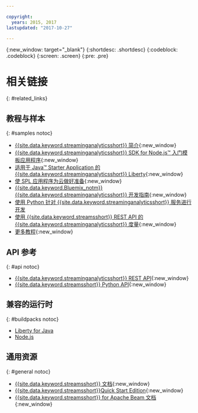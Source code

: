```yaml
---

copyright:
  years: 2015, 2017
lastupdated: "2017-10-27"

---
```


<!-- Attribute definitions -->
{:new_window: target="_blank"}
{:shortdesc: .shortdesc}
{:codeblock: .codeblock}
{:screen: .screen}
{:pre: .pre}

# 相关链接
{: #related_links}

## 教程与样本
{: #samples notoc}
* [{{site.data.keyword.streaminganalyticsshort}} 简介](https://developer.ibm.com/streamsdev/docs/streaming-analytics-now-available-bluemix){:new_window}
* [{{site.data.keyword.streaminganalyticsshort}} SDK for Node.js™ 入门模板应用程序](https://www.ibm.com/developerworks/library/ba-bluemix-detect-complex-events-from-data-stream-trs/index.html){:new_window}
* [适用于 Java™ Starter Application 的 {{site.data.keyword.streaminganalyticsshort}} Liberty](https://developer.ibm.com/streamsdev/docs/bluemix-streaming-analytics-starter-application/){:new_window}
* [使 SPL 应用程序为云做好准备](https://developer.ibm.com/streamsdev/docs/getting-spl-application-ready-cloud){:new_window}
* [{{site.data.keyword.Bluemix_notm}} {{site.data.keyword.streaminganalyticsshort}} 开发指南](https://developer.ibm.com/streamsdev/docs/bluemix-streaming-analytics-development-guide/){:new_window}
* [使用 Python 针对 {{site.data.keyword.streaminganalyticsshort}} 服务进行开发](http://ibmstreams.github.io/streamsx.documentation/docs/python/1.6/python-appapi-devguide-2a/index.html)
* [使用 {{site.data.keyword.streamsshort}} REST API 的 {{site.data.keyword.streaminganalyticsshort}} 度量](https://developer.ibm.com/bluemix/2016/07/25/streaming-analytics-metrics-using-rest-api/){:new_window}
* [更多教程](/docs/services/StreamingAnalytics/r_integrating_cloudant_rest.html){:new_window}


## API 参考
{: #api notoc}
* [{{site.data.keyword.streaminganalyticsshort}} REST API](https://console.ng.bluemix.net/apidocs/220){:new_window}
* [{{site.data.keyword.streamsshort}} Python API](http://ibmstreams.github.io/streamsx.documentation/docs/python/1.6/python-appapi-devguide/){:new_window}


## 兼容的运行时
{: #buildpacks notoc}
* [Liberty for Java](/docs/runtimes/liberty/index.html#liberty)
* [Node.js](/docs/runtimes/nodejs/index.html#nodejs)

## 通用资源
{: #general notoc}
* [{{site.data.keyword.streamsshort}} 文档](http://www.ibm.com/support/knowledgecenter/SSCRJU_4.2.1/com.ibm.streams.welcome.doc/doc/kc-homepage.html){:new_window}
* [{{site.data.keyword.streamsshort}}Quick
Start Edition](http://ibmstreams.github.io/streamsx.documentation/docs/4.2/qse-intro/){:new_window}
* [{{site.data.keyword.streamsshort}} for Apache Beam 文档](https://ibmstreams.github.io/streamsx.documentation/docs/beamrunner/beamrunner-1-intro/){:new_window}
